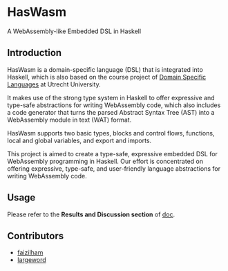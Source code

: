 # HasWasm
A WebAssembly-like Embedded DSL in Haskell

## Introduction
HasWasm is a domain-specific language (DSL) that is integrated into Haskell, which is also based on the course project of [Domain Specific Languages](https://www.cs.uu.nl/docs/vakken/dsl/index.html) at Utrecht University. 

It makes use of the strong type system in Haskell to offer expressive and type-safe abstractions for writing WebAssembly code, which also includes a code generator that turns the parsed Abstract Syntax Tree (AST) into a WebAssembly module in text (WAT) format. 

HasWasm supports two basic types, blocks and control flows, functions, local and global variables, and export and imports.

This project is aimed to create a type-safe, expressive embedded DSL for WebAssembly programming in Haskell. Our effort is concentrated on offering expressive, type-safe, and user-friendly language abstractions for writing WebAssembly code.


## Usage
Please refer to the **Results and Discussion section** of [doc](./docs/DSL_Assignment2_Report.pdf).


## Contributors
- [faizilham](https://github.com/faizilham)
- [largeword](https://github.com/largeword)
